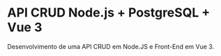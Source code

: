 # API CRUD Node.js + PostgreSQL + Vue 3

Desenvolvimento de uma API CRUD em Node.JS e Front-End em Vue 3.


